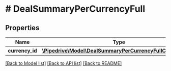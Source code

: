 # # DealSummaryPerCurrencyFull

## Properties

Name | Type | Description | Notes
------------ | ------------- | ------------- | -------------
**currency_id** | [**\Pipedrive\Model\DealSummaryPerCurrencyFullCURRENCYID**](DealSummaryPerCurrencyFullCURRENCYID.md) |  | [optional]

[[Back to Model list]](../../README.md#models) [[Back to API list]](../../README.md#endpoints) [[Back to README]](../../README.md)
